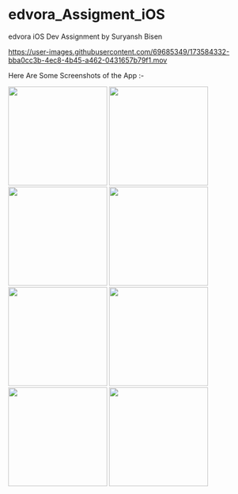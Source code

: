 # edvora_Assigment_iOS
edvora iOS Dev Assignment by Suryansh Bisen

 

https://user-images.githubusercontent.com/69685349/173584332-bba0cc3b-4ec8-4b45-a462-0431657b79f1.mov



Here Are Some Screenshots of the App :-

<img src = "https://user-images.githubusercontent.com/69685349/173580526-24cb3ffb-ec10-4366-bf97-9c1ca300094f.png" width="200" hight ="350">  <img src = "https://user-images.githubusercontent.com/69685349/173580562-ff240f18-2f90-42a3-aa86-ba24fa389a2b.png" width="200" hight ="350">  <img src = "https://user-images.githubusercontent.com/69685349/173580567-96053cee-493c-498f-9578-7ced7420c515.png" width="200" hight ="350">  <img src = "https://user-images.githubusercontent.com/69685349/173580576-6e4546f9-ce52-4261-9f6f-a70e442c0539.png" width="200" hight ="350">  <img src = "https://user-images.githubusercontent.com/69685349/173580579-cba86e21-8cef-481e-bee0-6123d995793e.png" width="200" hight ="350">  <img src = "https://user-images.githubusercontent.com/69685349/173580583-a613c793-6542-469f-9887-a1e477ae74e6.png" width="200" hight ="350">  <img src = "https://user-images.githubusercontent.com/69685349/173580588-fa7422b7-7890-4ccc-8de0-ec327ef530df.png" width="200" hight ="350">  <img src = "https://user-images.githubusercontent.com/69685349/173580593-e5476193-b177-4514-a598-ec1dea4c5252.png" width="200" hight ="350">  
